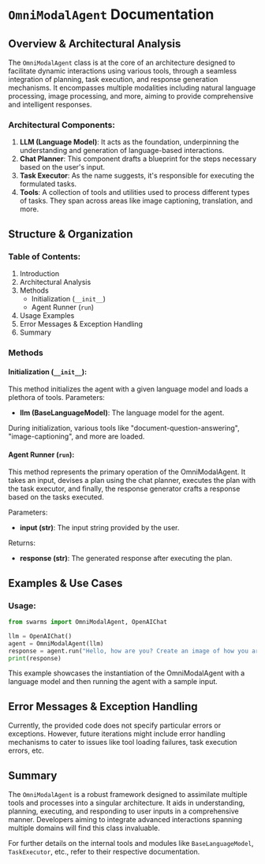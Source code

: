 # `OmniModalAgent` Documentation

## Overview & Architectural Analysis
The `OmniModalAgent` class is at the core of an architecture designed to facilitate dynamic interactions using various tools, through a seamless integration of planning, task execution, and response generation mechanisms. It encompasses multiple modalities including natural language processing, image processing, and more, aiming to provide comprehensive and intelligent responses.

### Architectural Components:
1. **LLM (Language Model)**: It acts as the foundation, underpinning the understanding and generation of language-based interactions.
2. **Chat Planner**: This component drafts a blueprint for the steps necessary based on the user's input.
3. **Task Executor**: As the name suggests, it's responsible for executing the formulated tasks.
4. **Tools**: A collection of tools and utilities used to process different types of tasks. They span across areas like image captioning, translation, and more.

## Structure & Organization

### Table of Contents:
1. Introduction
2. Architectural Analysis
3. Methods
    - Initialization (`__init__`)
    - Agent Runner (`run`)
4. Usage Examples
5. Error Messages & Exception Handling
6. Summary

### Methods

#### Initialization (`__init__`):
This method initializes the agent with a given language model and loads a plethora of tools.
Parameters:
- **llm (BaseLanguageModel)**: The language model for the agent.

During initialization, various tools like "document-question-answering", "image-captioning", and more are loaded.

#### Agent Runner (`run`):
This method represents the primary operation of the OmniModalAgent. It takes an input, devises a plan using the chat planner, executes the plan with the task executor, and finally, the response generator crafts a response based on the tasks executed.

Parameters:
- **input (str)**: The input string provided by the user.

Returns:
- **response (str)**: The generated response after executing the plan.

## Examples & Use Cases

### Usage:
```python
from swarms import OmniModalAgent, OpenAIChat

llm = OpenAIChat()
agent = OmniModalAgent(llm)
response = agent.run("Hello, how are you? Create an image of how you are doing!")
print(response)
```
This example showcases the instantiation of the OmniModalAgent with a language model and then running the agent with a sample input.

## Error Messages & Exception Handling
Currently, the provided code does not specify particular errors or exceptions. However, future iterations might include error handling mechanisms to cater to issues like tool loading failures, task execution errors, etc.

## Summary
The `OmniModalAgent` is a robust framework designed to assimilate multiple tools and processes into a singular architecture. It aids in understanding, planning, executing, and responding to user inputs in a comprehensive manner. Developers aiming to integrate advanced interactions spanning multiple domains will find this class invaluable.

For further details on the internal tools and modules like `BaseLanguageModel`, `TaskExecutor`, etc., refer to their respective documentation.